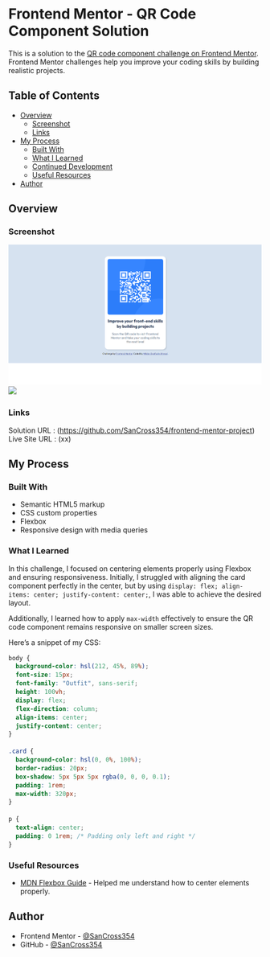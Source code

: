 # Frontend Mentor - QR Code Component Solution

This is a solution to the [QR code component challenge on Frontend Mentor](https://www.frontendmentor.io/challenges/qr-code-component-iux_sIO_H). Frontend Mentor challenges help you improve your coding skills by building realistic projects.

## Table of Contents

- [Overview](#overview)
  - [Screenshot](#screenshot)
  - [Links](#links)
- [My Process](#my-process)
  - [Built With](#built-with)
  - [What I Learned](#what-i-learned)
  - [Continued Development](#continued-development)
  - [Useful Resources](#useful-resources)
- [Author](#author)

## Overview

### Screenshot

![](./screenshot.jpg)
![](./mobile-preview.jpg)

### Links

Solution URL : (https://github.com/SanCross354/frontend-mentor-project)
Live Site URL : (xx)

## My Process

### Built With

- Semantic HTML5 markup
- CSS custom properties
- Flexbox
- Responsive design with media queries

### What I Learned

In this challenge, I focused on centering elements properly using Flexbox and ensuring responsiveness. Initially, I struggled with aligning the card component perfectly in the center, but by using `display: flex; align-items: center; justify-content: center;`, I was able to achieve the desired layout.

Additionally, I learned how to apply `max-width` effectively to ensure the QR code component remains responsive on smaller screen sizes.

Here’s a snippet of my CSS:

```css
body {
  background-color: hsl(212, 45%, 89%);
  font-size: 15px;
  font-family: "Outfit", sans-serif;
  height: 100vh;
  display: flex;
  flex-direction: column;
  align-items: center;
  justify-content: center;
}

.card {
  background-color: hsl(0, 0%, 100%);
  border-radius: 20px;
  box-shadow: 5px 5px 5px rgba(0, 0, 0, 0.1);
  padding: 1rem;
  max-width: 320px;
}

p {
  text-align: center;
  padding: 0 1rem; /* Padding only left and right */
}
```

### Useful Resources

- [MDN Flexbox Guide](https://developer.mozilla.org/en-US/docs/Learn/CSS/CSS_layout/Flexbox) - Helped me understand how to center elements properly.

## Author

- Frontend Mentor - [@SanCross354](https://www.frontendmentor.io/profile/SanCross354)
- GitHub - [@SanCross354](https://github.com/SanCross354)
